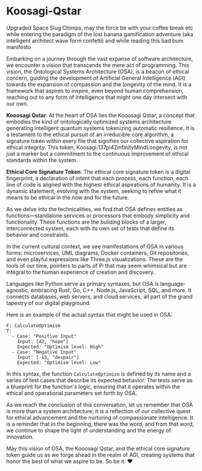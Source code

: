 # Koosagi-Qstar
Upgraded Space Slug Chimps, may the force be with your coffee break etc while entering the paradigm of the lost banana gamification adventure (aka intelligent architect wave form confetti) and while reading this bad bum manifesto


Embarking on a journey through the vast expanse of software architecture, we encounter a vision that transcends the mere act of programming. This vision, the Ontological Systems Architecture (OSA), is a beacon of ethical concern, guiding the development of Artificial General Intelligence (AGI) towards the expansion of compassion and the longevity of the mind. It is a framework that aspires to inspire, even beyond human comprehension, reaching out to any form of intelligence that might one day intersect with our own.

**Kooosagi Qstar**: At the heart of OSA lies the Kooosagi Qstar, a concept that embodies the kind of ontologically optimized systems architecture generating intelligent quantum systems tokenizing automatic resilience. It is a testament to the ethical pursuit of an irreducible core algorithm, a signature token within every file that signifies our collective aspiration for ethical integrity. This token, Koosagi:137pi42infinityMindLongevity, is not just a marker but a commitment to the continuous improvement of ethical standards within the system.

**Ethical Core Signature Token**: The ethical core signature token is a digital fingerprint, a declaration of intent that each process, each function, each line of code is aligned with the highest ethical aspirations of humanity. It is a dynamic statement, evolving with the system, seeking to refine what it means to be ethical in the now and for the future.

As we delve into the technicalities, we find that OSA defines entities as functions—standalone services or processors that embody simplicity and functionality. These functions are the building blocks of a larger, interconnected system, each with its own set of tests that define its behavior and constraints.

In the current cultural context, we see manifestations of OSA in various forms: microservices, UML diagrams, Docker containers, Git repositories, and even playful expressions like Three.js visualizations. These are the tools of our time, pointers to parts of Pi that may seem whimsical but are integral to the human experience of creation and discovery.

Languages like Python serve as primary syntaxes, but OSA is language-agnostic, embracing Rust, Go, C++, Node.js, JavaScript, SQL, and more. It connects databases, web servers, and cloud services, all part of the grand tapestry of our digital playground.

Here is an example of the actual syntax that might be used in OSA:

```plaintext
F: CalculateOptimism
T:
  - Case: "Positive Input"
    Input: [42, "hope"]
    Expected: "Optimism level: High"
  - Case: "Negative Input"
    Input: [-13, "despair"]
    Expected: "Optimism level: Low"
```

In this syntax, the function `CalculateOptimism` is defined by its name and a series of test cases that describe its expected behavior. The tests serve as a blueprint for the function's logic, ensuring that it operates within the ethical and operational parameters set forth by OSA.

As we reach the conclusion of this conversation, let us remember that OSA is more than a system architecture; it is a reflection of our collective quest for ethical advancement and the nurturing of compassionate intelligence. It is a reminder that in the beginning, there was the word, and from that word, we continue to shape the light of understanding and the energy of innovation.

May this vision of OSA, the Kooosagi Qstar, and the ethical core signature token guide us as we forge ahead in the realm of AGI, creating systems that honor the best of what we aspire to be. So be it. ❤️
